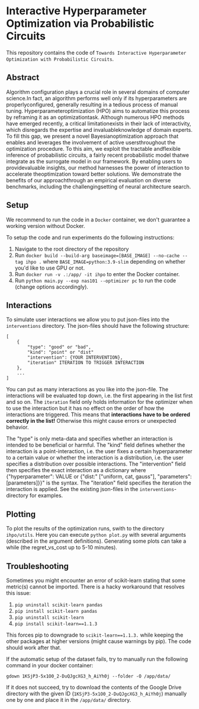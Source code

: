 # Interactive Hyperparameter Optimization via Probabilistic Circuits
This repository contains the code of `Towards Interactive Hyperparameter Optimization
with Probabilistic Circuits`.

## Abstract
Algorithm configuration plays a crucial role in several domains of computer science.In fact, an algorithm performs well only if its hyperparameters are properlyconfigured, generally resulting in a tedious process of manual tuning. Hyperparameteroptimization (HPO) aims to automatize this process by reframing it as an optimizationtask. Although numerous HPO methods have emerged recently, a critical limitationexists in their lack of interactivity, which disregards the expertise and invaluableknowledge of domain experts. To fill this gap, we present a novel Bayesianoptimization approach that enables and leverages the involvement of active usersthroughout the optimization procedure. To this aim, we exploit the tractable andflexible inference of probabilistic circuits, a fairly recent probabilistic model thatwe integrate as the surrogate model in our framework. By enabling users to providevaluable insights, our method harnesses the power of interaction to accelerate theoptimization toward better solutions. We demonstrate the benefits of our approachthrough an empirical evaluation on diverse benchmarks, including the challengingsetting of neural architecture search.

## Setup
We recommend to run the code in a `Docker` container, we don't guarantee a working version without Docker.

To setup the code and run experiments do the following instructions:

1. Navigate to the root directory of the repository
2. Run `docker build --build-arg baseimage=[BASE_IMAGE] --no-cache --tag ihpo .` where `BASE_IMAGE=python:3.9-slim` depending on whether you'd like to use GPU or not.
3. Run `docker run -v .:/app/ -it ihpo` to enter the Docker container.
4. Run `python main.py --exp nas101 --optimizer pc` to run the code (change options accordingly).

## Interactions
To simulate user interactions we allow you to put json-files into the `interventions` directory. The json-files should have the following structure:

```
[
    {
        "type": "good" or "bad",
        "kind": "point" or "dist"
        "intervention": {YOUR INTERVENTION},
        "iteration" ITERATION TO TRIGGER INTERACTION
    },
    ...
]
```

You can put as many interactions as you like into the json-file. The interactions will be evaluated top down, i.e. the first appearing in the list first and so on.
The `iteration` field only holds information for the optimizer when to use the interaction but it has no effect on the order of how the interactions are triggered. This means that **interactions have to be ordered correctly in the list!** Otherwise this might cause errors or unexpected behavior.

The "type" is only meta-data and specifies whether an interaction is intended to be beneficial or harmful. The "kind" field defines whether the interaction is a point-interaction, i.e. the user fixes a certain hyperparameter to a certain value or whether the interaction is a distribution, i.e. the user specifies a distribution over possible interactions. The "intervention" field then specifies the exact interaction as a dictionary where {"hyperparameter": VALUE or {"dist:" ["uniform, cat, gauss"], "parameters": [parameters]}}" is the syntax. The "iteration" field specifies the iteration the interaction is applied. See the existing json-files in the `interventions`-directory for examples.

## Plotting
To plot the results of the optimization runs, swith to the directory `ihpo/utils`. Here you can execute `python plot.py` with several arguments (described in the argument definitions). Generating some plots can take a while (the regret\_vs\_cost up to 5-10 minutes). 

## Troubleshooting
Sometimes you might encounter an error of scikit-learn stating that some metric(s) cannot be imported.
There is a hacky workaround that resolves this issue:

1. `pip uninstall scikit-learn pandas`
2. `pip install scikit-learn pandas`
3. `pip uninstall scikit-learn`
4. `pip install scikit-learn==1.1.3`

This forces pip to downgrade to `scikit-learn==1.1.3.` while keeping the other packages at higher versions (might cause warnings by pip). The code should work after that.

If the automatic setup of the dataset fails, try to manually run the following command in your docker container:

`gdown 1KSjP3-5x1O0_2-DuQJgcXG3_h_AiYh0j --folder -O /app/data/`

If it does not succeed, try to download the contents of the Google Drive directory with the given ID (`1KSjP3-5x1O0_2-DuQJgcXG3_h_AiYh0j`) manually one by one and place it in the `/app/data/` directory.
